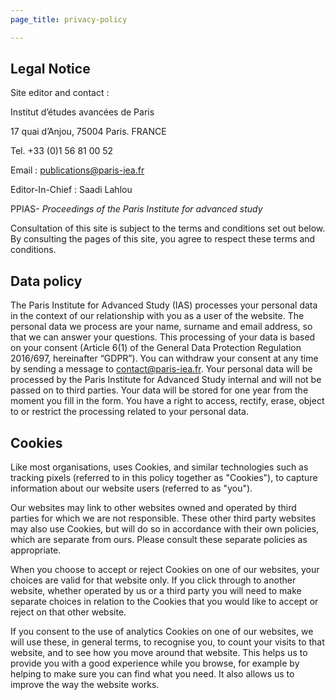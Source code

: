 ```yaml
---
page_title: privacy-policy

---
```

## Legal Notice

Site editor and contact :

Institut d’études avancées de Paris

17 quai d’Anjou, 75004 Paris. FRANCE

Tel. +33 (0)1 56 81 00 52

Email : publications@paris-iea.fr

Editor-In-Chief : Saadi Lahlou

PPIAS- _Proceedings of the Paris Institute for advanced study_

Consultation of this site is subject to the terms and conditions set out below. By consulting the pages of this site, you agree to respect these terms and conditions.

## Data policy

The Paris Institute for Advanced Study (IAS) processes your personal data in the context of our relationship with you as a user of the website. The personal data we process are your name, surname and email address, so that we can answer your questions. This processing of your data is based on your consent (Article 6(1) of the General Data Protection Regulation 2016/697, hereinafter “GDPR”). You can withdraw your consent at any time by sending a message to contact@paris-iea.fr. Your personal data will be processed by the Paris Institute for Advanced Study internal and will not be passed on to third parties. Your data will be stored for one year from the moment you fill in the form. You have a right to access, rectify, erase, object to or restrict the processing related to your personal data.

## Cookies

Like most organisations,  uses Cookies, and similar technologies such as tracking pixels (referred to in this policy together as "Cookies"), to capture information about our website users (referred to as "you").

Our websites may link to other websites owned and operated by third parties for which we are not responsible. These other third party websites may also use Cookies, but will do so in accordance with their own policies, which are separate from ours. Please consult these separate policies as appropriate.

When you choose to accept or reject Cookies on one of our websites, your choices are valid for that website only. If you click through to another website, whether operated by us or a third party you will need to make separate choices in relation to the Cookies that you would like to accept or reject on that other website.

If you consent to the use of analytics Cookies on one of our websites, we will use these, in general terms, to recognise you, to count your visits to that website, and to see how you move around that website. This helps us to provide you with a good experience while you browse, for example by helping to make sure you can find what you need. It also allows us to improve the way the website works.